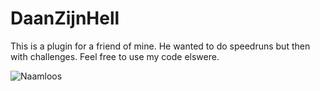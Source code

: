 # DaanZijnHell
This is a plugin for a friend of mine. He wanted to do speedruns but then with challenges. Feel free to use my code elswere.


![Naamloos](https://user-images.githubusercontent.com/81578391/154864111-17658840-45fc-4f7b-8d17-28f108018530.png)
